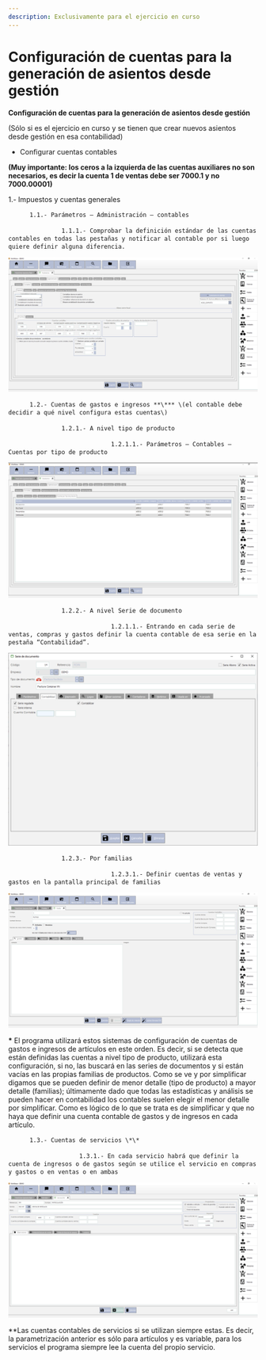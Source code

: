 ```yaml
---
description: Exclusivamente para el ejercicio en curso
---
```


# Configuración de cuentas para la generación de asientos desde gestión

**Configuración de cuentas para la generación de asientos desde gestión**

\(Sólo si es el ejercicio en curso y se tienen que crear nuevos asientos desde gestión en esa contabilidad\)

* Configurar cuentas contables

**\(Muy importante: los ceros a la izquierda de las cuentas auxiliares no son necesarios, es decir la cuenta 1 de ventas debe ser 7000.1 y no 7000.00001\)**

1.- Impuestos y cuentas generales

          1.1.- Parámetros – Administración – contables

                   1.1.1.- Comprobar la definición estándar de las cuentas contables en todas las pestañas y notificar al contable por si luego quiere definir alguna diferencia.

![](../../../.gitbook/assets/imagen%20%282%29.png)

          1.2.- Cuentas de gastos e ingresos **\*** \(el contable debe decidir a qué nivel configura estas cuentas\)

                   1.2.1.- A nivel tipo de producto

                                 1.2.1.1.- Parámetros – Contables – Cuentas por tipo de producto

![](../../../.gitbook/assets/imagen%20%284%29.png)

                   1.2.2.- A nivel Serie de documento

                                 1.2.1.1.- Entrando en cada serie de ventas, compras y gastos definir la cuenta contable de esa serie en la pestaña “Contabilidad”.

![](../../../.gitbook/assets/imagen%20%285%29.png)

                   1.2.3.- Por familias

                                 1.2.3.1.- Definir cuentas de ventas y gastos en la pantalla principal de familias

![](../../../.gitbook/assets/imagen%20%288%29.png)

**\*** El programa utilizará estos sistemas de configuración de cuentas de gastos e ingresos de artículos en este orden. Es decir, si se detecta que están definidas las cuentas a nivel tipo de producto, utilizará esta configuración, si no, las buscará en las series de documentos y si están vacías en las propias familias de productos. Como se ve y por simplificar digamos que se pueden definir de menor detalle \(tipo de producto\) a mayor detalle \(familias\); últimamente dado que todas las estadísticas y análisis se pueden hacer en contabilidad los contables suelen elegir el menor detalle por simplificar. Como es lógico de lo que se trata es de simplificar y que no haya que definir una cuenta contable de gastos y de ingresos en cada artículo.

          1.3.- Cuentas de servicios \*\*

                        1.3.1.- En cada servicio habrá que definir la cuenta de ingresos o de gastos según se utilice el servicio en compras y gastos o en ventas o en ambas

![](../../../.gitbook/assets/imagen%20%283%29.png)

\*\*Las cuentas contables de servicios si se utilizan siempre estas. Es decir, la parametrización anterior es sólo para artículos y es variable, para los servicios el programa siempre lee la cuenta del propio servicio.

